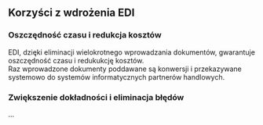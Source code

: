 ## Korzyści z wdrożenia EDI

### Oszczędność czasu i redukcja kosztów

EDI, dzięki eliminacji wielokrotnego wprowadzania dokumentów, gwarantuje oszczędność czasu i redukukcję kosztów.  
Raz wprowadzone dokumenty poddawane są konwersji i przekazywane systemowo do systemów informatycznych partnerów handlowych.

### Zwiększenie dokładności i eliminacja błędów

...
